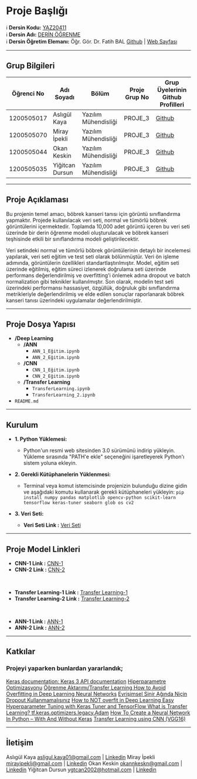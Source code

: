 # Proje Başlığı

:information_source: **Dersin Kodu:** [YAZ20411](https://ebp.klu.edu.tr/Ders/dersDetay/YAZ20411/716026/tr)  
:information_source: **Dersin Adı:** [DERİN ÖĞRENME](https://ebp.klu.edu.tr/Ders/dersDetay/YAZ20411/716026/tr)  
:information_source: **Dersin Öğretim Elemanı:** Öğr. Gör. Dr. Fatih BAL  [Github](https://github.com/balfatih)   |    [Web Sayfası](https://balfatih.github.io/)
   
---

## Grup Bilgileri

| Öğrenci No | Adı Soyadı           | Bölüm          		   | Proje Grup No | Grup Üyelerinin Github Profilleri                 |
|------------|----------------------|--------------------------|---------------|---------------------------------------------------|
| 1200505017  | Aslıgül Kaya			| Yazılım Mühendisliği     | PROJE_3       | [Github](https://github.com/asligulkaya)     |
| 1200505070  | Miray İpekli   | Yazılım Mühendisliği     | PROJE_3       | [Github](https://github.com/mirayipekli)     |
| 1200505044  | Okan Keskin   | Yazılım Mühendisliği     | PROJE_3       | [Github](https://github.com/OkanKeskin)     |
| 1200505035  | Yiğitcan Dursun   | Yazılım Mühendisliği     | PROJE_3       | [Github](https://github.com/ygtcans)     |

---

## Proje Açıklaması

Bu projenin temel amacı, böbrek kanseri tanısı için görüntü sınıflandırma yapmaktır. Projede kullanılacak veri seti, normal ve tümörlü böbrek görüntülerini içermektedir. Toplamda 10,000 adet görüntü içeren bu veri seti üzerinde bir derin öğrenme modeli oluşturulacak ve böbrek kanseri teşhisinde etkili bir sınıflandırma modeli geliştirilecektir.

Veri setindeki normal ve tümörlü böbrek görüntülerinin detaylı bir incelemesi yapılarak, veri seti eğitim ve test seti olarak bölünmüştür. Veri ön işleme adımında, görüntülerin özellikleri standartlaştırılmıştır. Model, eğitim seti üzerinde eğitilmiş, eğitim süreci izlenerek doğrulama seti üzerinde performans değerlendirilmiş ve overfitting'i önlemek adına dropout ve batch normalization gibi teknikler kullanılmıştır. Son olarak, modelin test seti üzerindeki performansı hassasiyet, özgüllük, doğruluk gibi sınıflandırma metrikleriyle değerlendirilmiş ve elde edilen sonuçlar raporlanarak böbrek kanseri tanısı üzerindeki uygulamalar değerlendirilmiştir.


---

## Proje Dosya Yapısı

- **/Deep Learning**
  - **/ANN**
    - `ANN_1_Eğitim.ipynb`
    - `ANN_2_Eğitim.ipynb`
  - **/CNN**
    - `CNN_1_Eğitim.ipynb`
    - `CNN_2_Eğitim.ipynb`
  - **/Transfer Learning**
    - `TransferLearning.ipynb`
    - `TransferLearning_2.ipynb`
- `README.md`


---

## Kurulum

- **1.	Python Yüklemesi:**
  - Python'un resmi web sitesinden 3.0 sürümünü indirip yükleyin. Yükleme sırasında "PATH'e ekle" seçeneğini işaretleyerek Python'ı sistem yoluna ekleyin.

- **2.	Gerekli Kütüphanelerin Yüklenmesi:**
  - Terminal veya komut istemcisinde projenizin bulunduğu dizine gidin ve aşağıdaki komutu kullanarak gerekli kütüphaneleri yükleyin:
  ```pip install numpy pandas matplotlib opencv-python scikit-learn tensorflow keras-tuner seaborn glob os cv2```

- **3.	Veri Seti:**
   -  **Veri Seti Link :** [Veri Seti](https://drive.google.com/file/d/1-ukgRGfCDrCYXVU4HiU9gQdXdBVko9S4/view )
---

## Proje Model Linkleri

- **CNN-1 Link :** [CNN-1](https://colab.research.google.com/drive/1cShrIANAewj10l5_6i3mrKl8ls_mWCQT?usp=sharing)
- **CNN-2 Link :** [CNN-2](https://colab.research.google.com/drive/1NolI6x2DsRA4Qy60Qr7Z_EdBH-NkT08U?usp=sharing)
  
<br> 

- **Transfer Learning-1 Link :** [Transfer Learning-1](https://colab.research.google.com/drive/133OqsvSOfk4aHDLxL9dRMQewckVfUI37?usp=sharing)
- **Transfer Learning-2 Link :** [Transfer Learning-2](https://colab.research.google.com/drive/16XO-lDVrCd_dqbgH44AMBOWsBT4KKPmM?usp=sharing)
  
<br> 

- **ANN-1 Link :** [ANN-1](https://colab.research.google.com/drive/1xj62iZZVT33vNg4sqo1cAMN7VucuBSEV?usp=sharing)
- **ANN-2 Link :** [ANN-2](https://colab.research.google.com/drive/1RA9M4_OuzVPTufUf4mBT6oZFVkXSM5Oo?usp=sharing)

---

## Katkılar

### Projeyi yaparken bunlardan yararlandık;
[Keras documentation: Keras 3 API documentation](https://keras.io/api/)
[Hiperparametre Optimizasyonu](https://medium.com/bilişim-hareketi/hiperparametre-optimizasyonu-9ba0e7f32e6f)
[Öğrenme Aktarımı/Transfer Learning ](https://medium.com/novaresearchlab/öğrenme-aktarımı-transfer-learning-c0b8126965c4)
[How to Avoid Overfitting in Deep Learning Neural Networks](https://machinelearningmastery.com/introduction-to-regularization-to-reduce-overfitting-and-improve-generalization-error/)
[Evrişimsel Sinir Ağında Niçin Dropout Kullanmamalısınız](https://medium.com/@tuncerergin/evrisimsel-sinir-aginda-nicin-dropout-kullanmamalisiniz-7e31941f8bb0) 
[How to NOT overfit in Deep Learning ](https://dev.to/tecnosam/how-to-not-overfit-in-deep-learning-69a)
[Easy Hyperparameter Tuning with Keras Tuner and TensorFlow ](https://pyimagesearch.com/2021/06/07/easy-hyperparameter-tuning-with-keras-tuner-and-tensorflow/)
[What is Transfer Learning? ](https://www.geeksforgeeks.org/ml-introduction-to-transfer-learning/)
[tf.keras.optimizers.legacy.Adam](https://www.tensorflow.org/api_docs/python/tf/keras/optimizers/legacy/Adam)
[How To Create a Neural Network In Python – With And Without Keras](https://www.activestate.com/resources/quick-reads/how-to-create-a-neural-network-in-python-with-and-without-keras/)
[Transfer Learning using CNN (VGG16)](https://www.turing.com/kb/transfer-learning-using-cnn-vgg16)


---

## İletişim

Aslıgül Kaya asligul.kaya01@gmail.com | [Linkedin](https://www.linkedin.com/in/asligul-kaya-4ba7091b9/)
Miray İpekli mirayipekli@gmail.com | [Linkedin](https://www.linkedin.com/in/miray-ipekli/)
Okan Keskin okannkeskn@gmail.com | [Linkedin](https://www.linkedin.com/in/okannkeskn/)
Yiğitcan Dursun ygtcan2002@hotmail.com | [Linkedin](https://www.linkedin.com/in/yiğitcan-dursun-7ba6451aa/)
